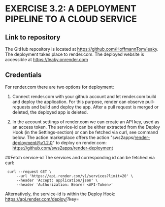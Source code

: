 # EXERCISE 3.2: A DEPLOYMENT PIPELINE TO A CLOUD SERVICE
## Link to repository
The GitHub repository is located at https://github.com/HoffmannTom/leaky. The deployment takes place to render.com.
The deployed website is accessible at https://leaky.onrender.com 

## Credentials
For render.com there are two options for deployment:
1) Connect render.com with your github account and let render.com build and deploy the application.
   For this purpose, render can observe pull-requests and build and deploy the app.
   After a pull request is merged or deleted, the deployed app is deleted.
   
2) In the account settings of render.com we can create an API key, used as an access token.
   The service-id can be either extracted from the Deploy Hook (in the Settings-section)
   or can be fetched via curl, see command below.
   The action marketplace offers the action "sws2apps/render-deployment@v1.2.0" to deploy on render.com:
   https://github.com/sws2apps/render-deployment
   
##Fetch service-id
The services and corresponding id can be fetched via curl:
```
 curl --request GET \
     --url 'https://api.render.com/v1/services?limit=20' \
     --header 'Accept: application/json' \
     --header 'Authorization: Bearer <API-Token>'
```
Alternatively, the service-id is within the Deploy Hook:  
https://api.render.com/deploy/<service-id>?key=<parameter>
